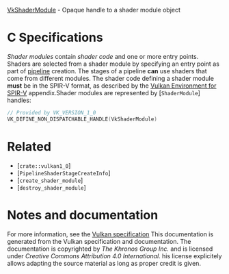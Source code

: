 [VkShaderModule](https://www.khronos.org/registry/vulkan/specs/1.3-extensions/man/html/VkShaderModule.html) - Opaque handle to a shader module object

# C Specifications
*Shader modules* contain *shader code* and one or more entry points.
Shaders are selected from a shader module by specifying an entry point as
part of [pipeline](https://www.khronos.org/registry/vulkan/specs/1.3-extensions/html/vkspec.html#pipelines) creation.
The stages of a pipeline  **can**  use shaders that come from different modules.
The shader code defining a shader module  **must**  be in the SPIR-V format, as
described by the [Vulkan Environment for SPIR-V](https://www.khronos.org/registry/vulkan/specs/1.3-extensions/html/vkspec.html#spirvenv) appendix.Shader modules are represented by [`ShaderModule`] handles:
```c
// Provided by VK_VERSION_1_0
VK_DEFINE_NON_DISPATCHABLE_HANDLE(VkShaderModule)
```

# Related
- [`crate::vulkan1_0`]
- [`PipelineShaderStageCreateInfo`]
- [`create_shader_module`]
- [`destroy_shader_module`]

# Notes and documentation
For more information, see the [Vulkan specification](https://www.khronos.org/registry/vulkan/specs/1.3-extensions/html/vkspec.html)
This documentation is generated from the Vulkan specification and documentation.
The documentation is copyrighted by *The Khronos Group Inc.* and is licensed under *Creative Commons Attribution 4.0 International*.
his license explicitely allows adapting the source material as long as proper credit is given.
        